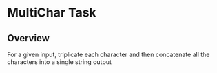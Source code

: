 # MultiChar Task

## Overview
For a given input, triplicate each character and then concatenate all 
the characters into a single string output
